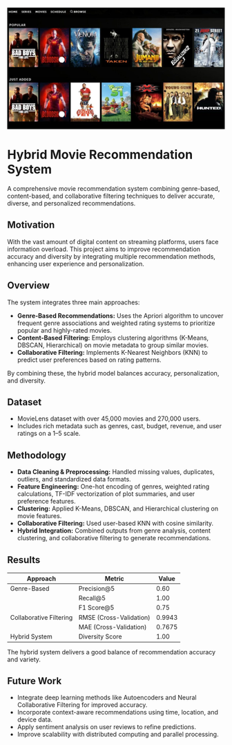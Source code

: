 ![Feature Importance](assets/IMAGE_LOGO.jpg)

# Hybrid Movie Recommendation System

A comprehensive movie recommendation system combining genre-based, content-based, and collaborative filtering techniques to deliver accurate, diverse, and personalized recommendations.

## Motivation

With the vast amount of digital content on streaming platforms, users face information overload. This project aims to improve recommendation accuracy and diversity by integrating multiple recommendation methods, enhancing user experience and personalization.

## Overview

The system integrates three main approaches:

- **Genre-Based Recommendations:** Uses the Apriori algorithm to uncover frequent genre associations and weighted rating systems to prioritize popular and highly-rated movies.
- **Content-Based Filtering:** Employs clustering algorithms (K-Means, DBSCAN, Hierarchical) on movie metadata to group similar movies.
- **Collaborative Filtering:** Implements K-Nearest Neighbors (KNN) to predict user preferences based on rating patterns.

By combining these, the hybrid model balances accuracy, personalization, and diversity.

## Dataset

- MovieLens dataset with over 45,000 movies and 270,000 users.  
- Includes rich metadata such as genres, cast, budget, revenue, and user ratings on a 1–5 scale.

## Methodology

- **Data Cleaning & Preprocessing:** Handled missing values, duplicates, outliers, and standardized data formats.  
- **Feature Engineering:** One-hot encoding of genres, weighted rating calculations, TF-IDF vectorization of plot summaries, and user preference features.  
- **Clustering:** Applied K-Means, DBSCAN, and Hierarchical clustering on movie features.  
- **Collaborative Filtering:** Used user-based KNN with cosine similarity.  
- **Hybrid Integration:** Combined outputs from genre analysis, content clustering, and collaborative filtering to generate recommendations.

## Results

| Approach                           | Metric                        | Value    |
|------------------------------------|-------------------------------|----------|
| Genre-Based                        | Precision@5                   | 0.60     |
|                                    | Recall@5                      | 1.00     |
|                                    | F1 Score@5                    | 0.75     |
| Collaborative Filtering            | RMSE (Cross-Validation)       | 0.9943   |
|                                    | MAE (Cross-Validation)        | 0.7675   |
| Hybrid System                      | Diversity Score               | 1.00     |

The hybrid system delivers a good balance of recommendation accuracy and variety.

## Future Work

- Integrate deep learning methods like Autoencoders and Neural Collaborative Filtering for improved accuracy.  
- Incorporate context-aware recommendations using time, location, and device data.  
- Apply sentiment analysis on user reviews to refine predictions.  
- Improve scalability with distributed computing and parallel processing.
